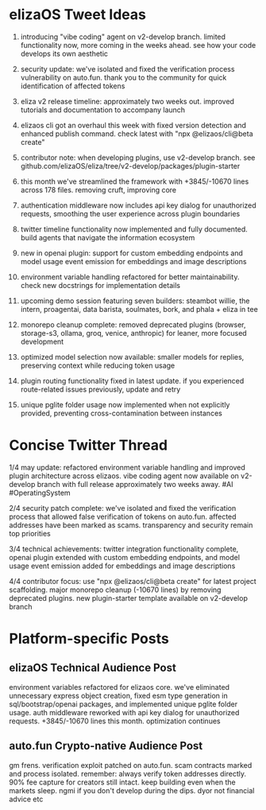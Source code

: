 # elizaOS Tweet Ideas

1. introducing "vibe coding" agent on v2-develop branch. limited functionality now, more coming in the weeks ahead. see how your code develops its own aesthetic

2. security update: we've isolated and fixed the verification process vulnerability on auto.fun. thank you to the community for quick identification of affected tokens

3. eliza v2 release timeline: approximately two weeks out. improved tutorials and documentation to accompany launch

4. elizaos cli got an overhaul this week with fixed version detection and enhanced publish command. check latest with "npx @elizaos/cli@beta create"

5. contributor note: when developing plugins, use v2-develop branch. see github.com/elizaOS/eliza/tree/v2-develop/packages/plugin-starter

6. this month we've streamlined the framework with +3845/-10670 lines across 178 files. removing cruft, improving core

7. authentication middleware now includes api key dialog for unauthorized requests, smoothing the user experience across plugin boundaries

8. twitter timeline functionality now implemented and fully documented. build agents that navigate the information ecosystem

9. new in openai plugin: support for custom embedding endpoints and model usage event emission for embeddings and image descriptions

10. environment variable handling refactored for better maintainability. check new docstrings for implementation details

11. upcoming demo session featuring seven builders: steambot willie, the intern, proagentai, data barista, soulmates, bork, and phala + eliza in tee

12. monorepo cleanup complete: removed deprecated plugins (browser, storage-s3, ollama, groq, venice, anthropic) for leaner, more focused development

13. optimized model selection now available: smaller models for replies, preserving context while reducing token usage

14. plugin routing functionality fixed in latest update. if you experienced route-related issues previously, update and retry

15. unique pglite folder usage now implemented when not explicitly provided, preventing cross-contamination between instances

# Concise Twitter Thread

1/4 may update: refactored environment variable handling and improved plugin architecture across elizaos. vibe coding agent now available on v2-develop branch with full release approximately two weeks away. #AI #OperatingSystem

2/4 security patch complete: we've isolated and fixed the verification process that allowed false verification of tokens on auto.fun. affected addresses have been marked as scams. transparency and security remain top priorities

3/4 technical achievements: twitter integration functionality complete, openai plugin extended with custom embedding endpoints, and model usage event emission added for embeddings and image descriptions

4/4 contributor focus: use "npx @elizaos/cli@beta create" for latest project scaffolding. major monorepo cleanup (-10670 lines) by removing deprecated plugins. new plugin-starter template available on v2-develop branch

# Platform-specific Posts

## elizaOS Technical Audience Post
environment variables refactored for elizaos core. we've eliminated unnecessary express object creation, fixed esm type generation in sql/bootstrap/openai packages, and implemented unique pglite folder usage. auth middleware reworked with api key dialog for unauthorized requests. +3845/-10670 lines this month. optimization continues

## auto.fun Crypto-native Audience Post
gm frens. verification exploit patched on auto.fun. scam contracts marked and process isolated. remember: always verify token addresses directly. 90% fee capture for creators still intact. keep building even when the markets sleep. ngmi if you don't develop during the dips. dyor not financial advice etc